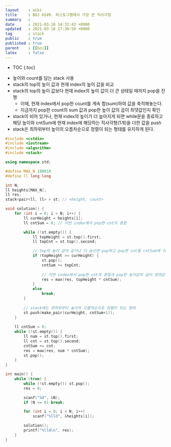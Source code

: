 ```yaml
---
layout    : wiki
title     : BOJ 6549. 히스토그램에서 가장 큰 직사각형
summary   : 
date      : 2021-03-18 14:32:43 +0900
updated   : 2021-03-18 17:30:50 +0900
tag       : stack
public    : true
published : true
parent    : [[boj]]
latex     : false
---
```

* TOC
{:toc}


- 높이와 count를 담는 stack 사용
- stack의 top의 높이 값과 현재 index의 높이 값을 비교
- stack의 top의 높이 값보다 현재 index의 높이 값이 더 큰 상태일 때까지 pop을 진행
	- 이때, 현재 index에서 pop한 count를 계속 합(sum)하여 값을 축적해놓는다.
	- 지금까지 pop한 count의 sum 값과 pop한 높이 값의 곱이 최댓값인지 확인
- stack이 비어 있거나, 현재 index의 높이가 더 높아지게 되면 while문을 종료하고 해당 높이와 cntSum에 현재 index에 해당하는 직사각형(1개)을 더한 값을 push
- stack은 최하위부터 높이의 오름차순으로 정렬이 되는 형태를 유지하게 된다.

```cpp
#include <cstdio>
#include <iostream>
#include <algorithm>
#include <stack>

using namespace std;

#define MAX_N 100010
#define ll long long

int N;
ll heights[MAX_N];
ll res;
stack<pair<ll, ll> > st; // <height, count>

void solution() {
	for (int i = 0; i < N; i++) {
		ll curHeight = heights[i];
		ll cntSum = 0; // 이번 index에서 pop한 cnt의 총합

		while (!st.empty()) {
			ll topHeight = st.top().first;
			ll topCnt = st.top().second;

			// top의 높이 값이 같거나 더 높으면 pop하고 pop한 cnt를 cntSum에 더한다
			if (topHeight >= curHeight) { 
				st.pop();
				cntSum += topCnt;
				
				// 이번 index에서 pop한 cnt의 총합과 pop한 높이값의 곱이 최댓값인지 확인
				res = max(res, topHeight * cntSum); 
			} 
			else 
				break;
		}
		
		// stack에는 최하위부터 높이의 오름차순으로 정렬이 되는 형태 
		st.push(make_pair(curHeight, cntSum+1));
	}
	
	ll cntSum = 0;
	while (!st.empty()) {
		ll num = st.top().first;
		ll cnt = st.top().second;
		cntSum += cnt;
		res = max(res, num * cntSum);
		st.pop();
	} 
}

int main() {
	while (true) {
		while (!st.empty()) st.pop();
		res = 0;

		scanf("%d", &N);
		if (N <= 0) break;

		for (int i = 0; i < N; i++)
			scanf("%lld", &heights[i]);

		solution();
		printf("%lld\n", res);
	}
}



```

